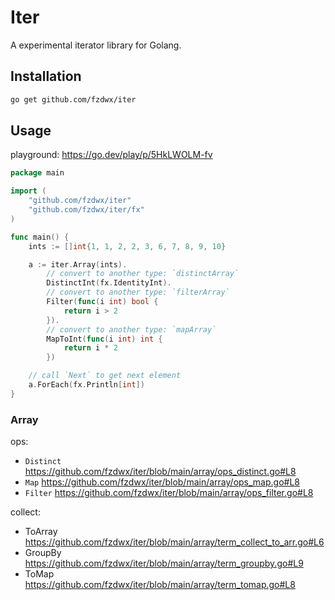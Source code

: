 # Iter

A experimental iterator library for Golang.

## Installation

```bash
go get github.com/fzdwx/iter
```

## Usage

playground: https://go.dev/play/p/5HkLWOLM-fv

```go
package main

import (
	"github.com/fzdwx/iter"
	"github.com/fzdwx/iter/fx"
)

func main() {
	ints := []int{1, 1, 2, 2, 3, 6, 7, 8, 9, 10}

	a := iter.Array(ints).
		// convert to another type: `distinctArray`
		DistinctInt(fx.IdentityInt).
		// convert to another type: `filterArray`
		Filter(func(i int) bool {
			return i > 2
		}).
		// convert to another type: `mapArray`
		MapToInt(func(i int) int {
			return i * 2
		})

	// call `Next` to get next element
	a.ForEach(fx.Println[int])
}

```

### Array

ops:

- `Distinct` https://github.com/fzdwx/iter/blob/main/array/ops_distinct.go#L8
- `Map` https://github.com/fzdwx/iter/blob/main/array/ops_map.go#L8
- `Filter` https://github.com/fzdwx/iter/blob/main/array/ops_filter.go#L8

collect:

- ToArray https://github.com/fzdwx/iter/blob/main/array/term_collect_to_arr.go#L6
- GroupBy https://github.com/fzdwx/iter/blob/main/array/term_groupby.go#L9
- ToMap  https://github.com/fzdwx/iter/blob/main/array/term_tomap.go#L8